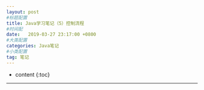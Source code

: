 ```yaml
---
layout: post
#标题配置
title: Java学习笔记（5）控制流程
#时间配
date:   2019-03-27 23:17:00 +0800
#大类配置
categories: Java笔记
#小类配置
tag: 笔记
---
```


* content
{:toc}

---

##